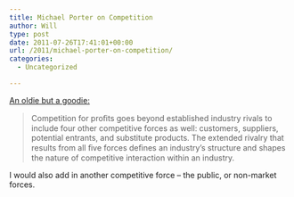 ```yaml
---
title: Michael Porter on Competition
author: Will
type: post
date: 2011-07-26T17:41:01+00:00
url: /2011/michael-porter-on-competition/
categories:
  - Uncategorized

---
```

[An oldie but a goodie:][1]

> Competition for proﬁts goes beyond established industry rivals to include four other competitive forces as well: customers, suppliers, potential entrants, and substitute products. The extended rivalry that results from all ﬁve forces deﬁnes an industry’s structure and shapes the nature of competitive interaction within an industry.

I would also add in another competitive force &#8211; the public, or non-market forces.

 [1]: http://www.mktgsensei.com/AMAE/Strategy/HBR%20on%20Strategy.pdf#page=25
